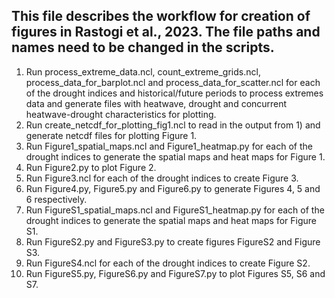 ## This file describes the workflow for creation of figures in Rastogi et al., 2023. The file paths and names need to be changed in the scripts.
1. Run process_extreme_data.ncl, count_extreme_grids.ncl, process_data_for_barplot.ncl and process_data_for_scatter.ncl for each of the drought indices and historical/future periods to process extremes data and generate files with heatwave, drought and concurrent heatwave-drought characteristics for plotting.
2. Run create_netcdf_for_plotting_fig1.ncl to read in the output from 1) and generate netcdf files for plotting Figure 1.
3. Run Figure1_spatial_maps.ncl and Figure1_heatmap.py for each of the drought indices to generate the spatial maps and heat maps for Figure 1.
4. Run Figure2.py to plot Figure 2.
5. Run Figure3.ncl for each of the drought indices to create Figure 3.
6. Run Figure4.py, Figure5.py and Figure6.py to generate Figures 4, 5 and 6 respectively.
7. Run FigureS1_spatial_maps.ncl and FigureS1_heatmap.py for each of the drought indices to generate the spatial maps and heat maps for Figure S1.
8. Run FigureS2.py and FigureS3.py to create figures FigureS2 and Figure S3.
9. Run FigureS4.ncl for each of the drought indices to create Figure S2.
10. Run FigureS5.py, FigureS6.py and FigureS7.py to plot Figures S5, S6 and S7.
